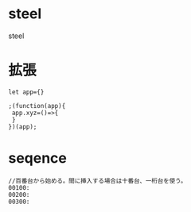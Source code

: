 # steel
steel

# 拡張
```
let app={}

;(function(app){
 app.xyz=()=>{
 } 
})(app);
```

# seqence
```
//百番台から始める。間に挿入する場合は十番台、一桁台を使う。
00100:
00200:
00300:

```
